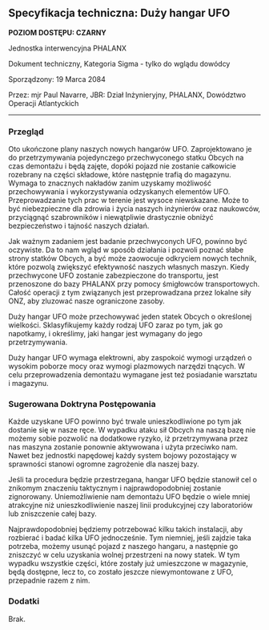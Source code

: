 ## Specyfikacja techniczna: Duży hangar UFO

**POZIOM DOSTĘPU: CZARNY**

Jednostka interwencyjna PHALANX

Dokument techniczny, Kategoria Sigma - tylko do wglądu dowódcy

Sporządzony: 19 Marca 2084

Przez: mjr Paul Navarre, JBR: Dział Inżynieryjny, PHALANX, Dowództwo
Operacji Atlantyckich

------------------------------------------------------------------------

### Przegląd

Oto ukończone plany naszych nowych hangarów UFO. Zaprojektowano je do
przetrzymywania pojedynczego przechwyconego statku Obcych na czas
demontażu i będą zajęte, dopóki pojazd nie zostanie całkowicie rozebrany
na części składowe, które następnie trafią do magazynu. Wymaga to
znacznych nakładów zanim uzyskamy możliwość przechowywania i
wykorzystywania odzyskanych elementów UFO. Przeprowadzanie tych prac w
terenie jest wysoce niewskazane. Może to być niebezpieczne dla zdrowia i
życia naszych inżynierów oraz naukowców, przyciągnąć szabrowników i
niewątpliwie drastycznie obniżyć bezpieczeństwo i tajność naszych
działań.

Jak ważnym zadaniem jest badanie przechwyconych UFO, powinno być
oczywiste. Da to nam wgląd w sposób działania i pozwoli poznać słabe
strony statków Obcych, a być może zaowocuje odkryciem nowych technik,
które pozwolą zwiększyć efektywność naszych własnych maszyn. Kiedy
przechwycone UFO zostanie zabezpieczone do transportu, jest przenoszone
do bazy PHALANX przy pomocy śmigłowców transportowych. Całość operacji z
tym związanych jest przeprowadzana przez lokalne siły ONZ, aby zluzować
nasze ograniczone zasoby.

Duży hangar UFO może przechowywać jeden statek Obcych o określonej
wielkości. Sklasyfikujemy każdy rodzaj UFO zaraz po tym, jak go
napotkamy, i określimy, jaki hangar jest wymagany do jego
przetrzymywania.

Duży hangar UFO wymaga elektrowni, aby zaspokoić wymogi urządzeń o
wysokim poborze mocy oraz wymogi plazmowych narzędzi tnących. W celu
przeprowadzenia demontażu wymagane jest też posiadanie warsztatu i
magazynu.

### Sugerowana Doktryna Postępowania

Każde uzyskane UFO powinno być trwale unieszkodliwione po tym jak
dostanie się w nasze ręce. W wypadku ataku sił Obcych na naszą bazę nie
możemy sobie pozwolić na dodatkowe ryzyko, iż przetrzymywana przez nas
maszyna zostanie ponownie aktywowana i użyta przeciwko nam. Nawet bez
jednostki napędowej każdy system bojowy pozostający w sprawności stanowi
ogromne zagrożenie dla naszej bazy.

Jeśli ta procedura będzie przestrzegana, hangar UFO będzie stanowił cel
o znikomym znaczeniu taktycznym i najprawdopodobniej zostanie
zignorowany. Uniemożliwienie nam demontażu UFO będzie o wiele mniej
atrakcyjne niż unieszkodliwienie naszej linii produkcyjnej czy
laboratoriów lub zniszczenie całej bazy.

Najprawdopodobniej będziemy potrzebować kilku takich instalacji, aby
rozbierać i badać kilka UFO jednocześnie. Tym niemniej, jeśli zajdzie
taka potrzeba, możemy usunąć pojazd z naszego hangaru, a następnie go
zniszczyć w celu uzyskania wolnej przestrzeni na nowy statek. W tym
wypadku wszystkie części, które zostały już umieszczone w magazynie,
będą dostępne, lecz to, co zostało jeszcze niewymontowane z UFO,
przepadnie razem z nim.

### Dodatki

Brak.